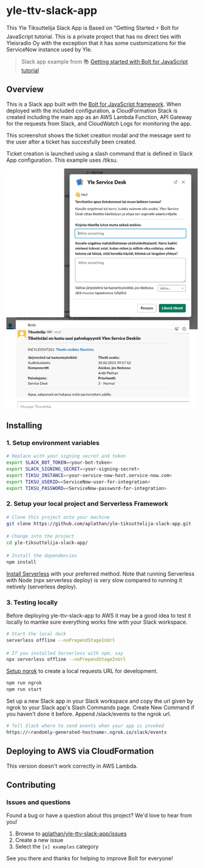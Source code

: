 # yle-ttv-slack-app

This Yle Tiksuttelija Slack App is Based on "Getting Started ⚡️ Bolt for JavaScript tutorial. This is a private project that has no direct ties with Yleisradio Oy with the exception that it has some customizations for the ServiceNow instance used by Yle.

> Slack app example from 📚 [Getting started with Bolt for JavaScript tutorial][1]

## Overview

This is a Slack app built with the [Bolt for JavaScript framework][2]. When deployed with the included configuration, a CloudFormation Stack is created including the main app as an AWS Lambda Function, API Gateway for the requests from Slack, and CloudWatch Logs for monitoring the app.

This screenshot shows the ticket creation modal and the message sent to the user after a ticket has succesfully been created.

Ticket creation is launched using a slash command that is defined in Slack App configuration. This example uses /tiksu.

![Screenshot of a ticket creation modal and the message shown after a ticke has succesfully been created.](https://github.com/aplathan/yle-tiksuttelija-slack-app/blob/main/images/tiksuttelija-screenshot.png)

## Installing

### 1. Setup environment variables

```zsh
# Replace with your signing secret and token
export SLACK_BOT_TOKEN=<your-bot-token>
export SLACK_SIGNING_SECRET=<your-signing-secret>
export TIKSU_INSTANCE=<your-service-now-host.service-now.com>
export TIKSU_USERID=<ServiceNow-user-for-integration>
export TIKSU_PASSWORD=<ServiceNow-password-for-integration>
```

### 2. Setup your local project and Serverless Framework

```zsh
# Clone this project onto your machine
git clone https://github.com/aplathan/yle-tiksuttelija-slack-app.git

# Change into the project
cd yle-tiksuttelija-slack-app/

# Install the dependencies
npm install
```

[Install Serverless][5] with your preferred method. Note that running Serverless with Node (npx serverless deploy) is very slow compared to running it netively (serverless deploy).

### 3. Testing locally

Before deploying yle-ttv-slack-app to AWS it may be a good idea to test it locally to mamke sure everything works fine with your Slack workspace.

```zsh
# Start the local deck
serverless offline --noPrependStageInUrl

# If you installed Serverless with npm, say
npx serverless offline --noPrependStageInUrl
```

[Setup ngrok][3] to create a local requests URL for development.

```zsh
npm run ngrok
npm run start
```

Set up a new Slack app in your Slack workspace and copy the url given by ngrok to your Slack app's Slash Commands page. Create New Command if you haven't done it before. Append /slack/events to the ngrok url.

```zsh
# Tell Slack where to send events when your app is invoked
https://<randomly-generated-hostname>.ngrok.io/slack/events
```

## Deploying to AWS via CloudFormation

This version doesn't work correctly in AWS Lambda.

## Contributing

### Issues and questions

Found a bug or have a question about this project? We'd love to hear from you!

1. Browse to [aplathan/yle-ttv-slack-app/issues][4]
1. Create a new issue
1. Select the `[x] examples` category

See you there and thanks for helping to improve Bolt for everyone!

[1]: https://slack.dev/bolt-js/tutorial/getting-started
[2]: https://slack.dev/bolt-js
[3]: https://slack.dev/bolt-js/tutorial/getting-started#setting-up-events
[4]: https://github.com/aplathan/yle-tiksuttelija-slack-app/issues/new
[5]: https://www.serverless.com/framework/docs/getting-started/